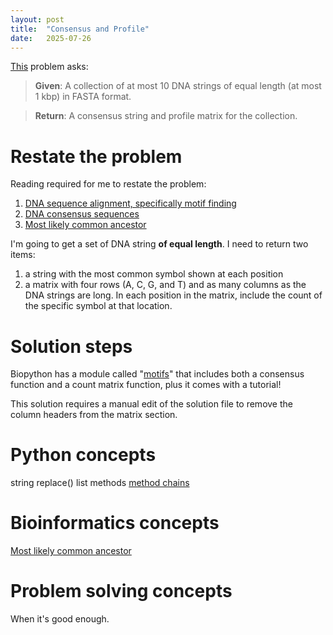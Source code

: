 ```yaml
---
layout: post
title:  "Consensus and Profile"
date:   2025-07-26
---
```


[This](https://rosalind.info/problems/cons/) problem asks:

> **Given**: A collection of at most 10 DNA strings of equal length (at most 1 kbp) in FASTA format.

> **Return**: A consensus string and profile matrix for the collection. 

<!--Break-->

# Restate the problem
Reading required for me to restate the problem:
1. [DNA sequence alignment, specifically motif finding](https://en.wikipedia.org/wiki/Sequence_alignment#Motif_finding)
2. [DNA consensus sequences](https://en.wikipedia.org/wiki/Consensus_sequence)
3. [Most likely common ancestor](https://en.wikipedia.org/wiki/Most_recent_common_ancestor)

I'm going to get a set of DNA string **of equal length**. I need to return two items:
1. a string with the most common symbol shown at each position
2. a matrix with four rows (A, C, G, and T) and as many columns as the DNA strings are long. In each position in the matrix, include the count of the specific symbol at that location.

# Solution steps
Biopython has a module called "[motifs](https://biopython.org/docs/latest/Tutorial/chapter_motifs.html)" that includes both a consensus function and a count matrix function, plus it comes with a tutorial!

This solution requires a manual edit of the solution file to remove the column headers from the matrix section.

# Python concepts
string replace()
list methods
[method chains](https://www.geeksforgeeks.org/python/method-chaining-in-python/)

# Bioinformatics concepts
[Most likely common ancestor](https://en.wikipedia.org/wiki/Most_recent_common_ancestor)


# Problem solving concepts
When it's good enough.


